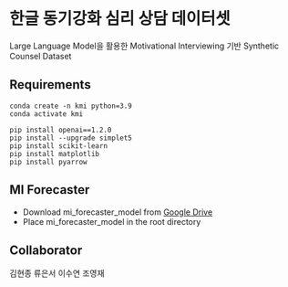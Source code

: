 # 한글 동기강화 심리 상담 데이터셋
Large Language Model을 활용한 Motivational Interviewing 기반 Synthetic Counsel Dataset

## Requirements
```
conda create -n kmi python=3.9
conda activate kmi

pip install openai==1.2.0
pip install --upgrade simplet5
pip install scikit-learn
pip install matplotlib
pip install pyarrow
```

## MI Forecaster
- Download mi_forecaster_model from [Google Drive](https://drive.google.com/drive/folders/14Chut2xgt-pLWnk5cfT7Cmj_57GOFnsJ?usp=sharing)
- Place mi_forecaster_model in the root directory


## Collaborator
김현종
류은서
이수연
조영재

